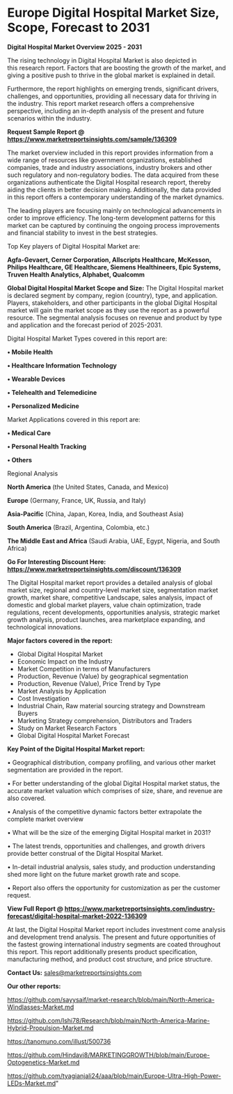  # Europe Digital Hospital Market Size, Scope, Forecast to 2031

<Strong> Digital Hospital Market Overview 2025 - 2031</strong>

The rising technology in Digital Hospital Market is also depicted in this research report. Factors that are boosting the growth of the market, and giving a positive push to thrive in the global market is explained in detail.

Furthermore, the report highlights on emerging trends, significant drivers, challenges, and opportunities, providing all necessary data for thriving in the industry. This report market research offers a comprehensive perspective, including an in-depth analysis of the present and future scenarios within the industry.

<strong>Request Sample Report @ <a href=https://www.marketreportsinsights.com/sample/136309>https://www.marketreportsinsights.com/sample/136309</a></strong>

The market overview included in this report provides information from a wide range of resources like government organizations, established companies, trade and industry associations, industry brokers and other such regulatory and non-regulatory bodies. The data acquired from these organizations authenticate the Digital Hospital research report, thereby aiding the clients in better decision making. Additionally, the data provided in this report offers a contemporary understanding of the market dynamics.

The leading players are focusing mainly on technological advancements in order to improve efficiency. The long-term development patterns for this market can be captured by continuing the ongoing process improvements and financial stability to invest in the best strategies.

Top Key players of Digital Hospital Market are:

<strong>Agfa-Gevaert, Cerner Corporation, Allscripts Healthcare, McKesson, Philips Healthcare, GE Healthcare, Siemens Healthineers, Epic Systems, Truven Health Analytics, Alphabet, Qualcomm</strong>

<strong><b>Global Digital Hospital Market Scope and Size:</b></strong>
The Digital Hospital market is declared segment by company, region (country), type, and application. Players, stakeholders, and other participants in the global Digital Hospital market will gain the market scope as they use the report as a powerful resource. The segmental analysis focuses on revenue and product by type and application and the forecast period of 2025-2031.

Digital Hospital Market Types covered in this report are:

<strong>• Mobile Health

• Healthcare Information Technology

• Wearable Devices

• Telehealth and Telemedicine

• Personalized Medicine</strong>

Market Applications covered in this report are:

<strong>• Medical Care

• Personal Health Tracking

• Others</strong> 

Regional Analysis

<strong>North America</strong> (the United States, Canada, and Mexico)

<strong>Europe</strong> (Germany, France, UK, Russia, and Italy)

<strong>Asia-Pacific</strong> (China, Japan, Korea, India, and Southeast Asia)

<strong>South America</strong> (Brazil, Argentina, Colombia, etc.)

<strong>The Middle East and Africa</strong> (Saudi Arabia, UAE, Egypt, Nigeria, and South Africa)

<strong>Go For Interesting Discount Here: <a href=https://www.marketreportsinsights.com/discount/136309>https://www.marketreportsinsights.com/discount/136309</a></strong>

The Digital Hospital market report provides a detailed analysis of global market size, regional and country-level market size, segmentation market growth, market share, competitive Landscape, sales analysis, impact of domestic and global market players, value chain optimization, trade regulations, recent developments, opportunities analysis, strategic market growth analysis, product launches, area marketplace expanding, and technological innovations.

<strong><b>Major factors covered in the report:</b></strong>
<ul>
  <li>Global Digital Hospital Market </li>
  <li>Economic Impact on the Industry</li>
  <li>Market Competition in terms of Manufacturers</li>
  <li>Production, Revenue (Value) by geographical segmentation</li>
  <li>Production, Revenue (Value), Price Trend by Type</li>
  <li>Market Analysis by Application</li>
  <li>Cost Investigation</li>
  <li>Industrial Chain, Raw material sourcing strategy and Downstream Buyers</li>
  <li>Marketing Strategy comprehension, Distributors and Traders</li>
  <li>Study on Market Research Factors</li>
  <li>Global Digital Hospital Market Forecast</li>
</ul>

<strong><b>Key Point of the Digital Hospital Market report:</b></strong>

• Geographical distribution, company profiling, and various other market segmentation are provided in the report.

• For better understanding of the global Digital Hospital market status, the accurate market valuation which comprises of size, share, and revenue are also covered.

• Analysis of the competitive dynamic factors better extrapolate the complete market overview

• What will be the size of the emerging Digital Hospital market in 2031?

• The latest trends, opportunities and challenges, and growth drivers provide better construal of the Digital Hospital Market.

• In-detail industrial analysis, sales study, and production understanding shed more light on the future market growth rate and scope.

• Report also offers the opportunity for customization as per the customer request.

<strong><b>View Full Report @ <a href=https://www.marketreportsinsights.com/industry-forecast/digital-hospital-market-2022-136309>https://www.marketreportsinsights.com/industry-forecast/digital-hospital-market-2022-136309</a></b></strong>


At last, the Digital Hospital Market report includes investment come analysis and development trend analysis. The present and future opportunities of the fastest growing international industry segments are coated throughout this report. This report additionally presents product specification, manufacturing method, and product cost structure, and price structure.

<strong>Contact Us:</strong>
sales@marketreportsinsights.com

<strong>Our other reports:</strong>

<a href=https://github.com/sayysaif/market-research/blob/main/North-America-Windlasses-Market.md>https://github.com/sayysaif/market-research/blob/main/North-America-Windlasses-Market.md</a>

<a href=https://github.com/Ishi78/Research/blob/main/North-America-Marine-Hybrid-Propulsion-Market.md>https://github.com/Ishi78/Research/blob/main/North-America-Marine-Hybrid-Propulsion-Market.md</a>

<a href=https://tanomuno.com/illust/500736>https://tanomuno.com/illust/500736</a>

<a href=https://github.com/Hindavi8/MARKETINGGROWTH/blob/main/Europe-Optogenetics-Market.md>https://github.com/Hindavi8/MARKETINGGROWTH/blob/main/Europe-Optogenetics-Market.md</a>

<a href=https://github.com/tyagianjali24/aaa/blob/main/Europe-Ultra-High-Power-LEDs-Market.md>https://github.com/tyagianjali24/aaa/blob/main/Europe-Ultra-High-Power-LEDs-Market.md</a>"
